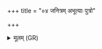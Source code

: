 +++
title = "०४ जनित्रम् अभूत्याः पुत्रो"

+++
<details><summary>मूलम् (GR)</summary>

(…) जनित्रम् अभूत्याः पुत्रो (…) । +++(see 1a)+++  
(…) ॥ +++(see 1b)+++
</details>
